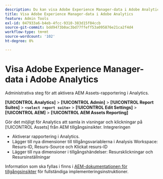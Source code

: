 ```yaml
---
description: Du kan visa Adobe Experience Manager-data i Adobe Analytics
title: Visa Adobe Experience Manager-data i Adobe Analytics
feature: Admin Tools
exl-id: 047933a6-b4eb-4fcc-9310-383d15f04ccb
source-git-commit: bdd9473b0ac3bd77ffeff53a095876e21ca2f4d4
workflow-type: tm+mt
source-wordcount: '102'
ht-degree: 0%

---
```


# Visa Adobe Experience Manager-data i Adobe Analytics

Administrativa steg för att aktivera AEM Assets-rapportering i Analytics.

**[!UICONTROL Analytics]** > **[!UICONTROL Admin]** > **[!UICONTROL Report Suites]** > **`<select report suite>`** > **[!UICONTROL Edit Settings]** > **[!UICONTROL AEM]** > **[!UICONTROL AEM Assets Reporting]**

Gör det möjligt för Analytics att samla in visningar och klickningar på [!UICONTROL Assets] från AEM tillgångsinsikter. Integreringen

* Aktiverar rapportering i Analytics.
* Lägger till nya dimensioner till tillgångsvariablerna i Analysis Workspace: Resurs-ID, Resurs-Source och Klickat resurs-ID
* Lägger till nya dimensioner i tillgångshändelser: Resursklickningar och Resursinställningar

Information som ska fyllas i finns i [AEM-dokumentationen för tillgångsinsikter](https://experienceleague.adobe.com/docs/experience-manager-cloud-service/assets/manage/assets-insights.html?lang=sv-SE) för fullständiga implementeringsinstruktioner.

<!--The content in this article is duplicated with the content in the Integration guide (aem-assets-reporting.md)-->
